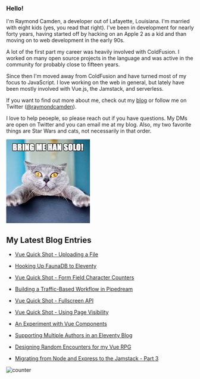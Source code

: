 ### Hello!

I'm Raymond Camden, a developer out of Lafayette, Louisiana. I'm married with eight kids (yes, you read that right). I've been in development for nearly forty years, having started off by hacking on an Apple 2 as a kid and than moving on to web development in the early 90s.

A lot of the first part my career was heavily involved with ColdFusion. I worked on many open source projects in the language and was active in the community for probably close to fifteen years. 

Since then I'm moved away from ColdFusion and have turned most of my focus to JavaScript. I love working on the web in general, but lately have been mostly involved with Vue.js, the Jamstack, and serverless. 

If you want to find out more about me, check out my [blog](https://www.raymondcamden.com) or follow me on Twitter ([@raymondcamden](https://twitter.com/raymondcamden)). 

I love to help peoeple, so please reach out if you have questions. My DMs are open on Twitter and you can email me at my blog. Also, my two favorite things are Star Wars and cats, not necessarily in that order.

![Star Wars cat](https://raw.githubusercontent.com/cfjedimaster/cfjedimaster/master/cat.jpg)

<!-- RSS -->
## My Latest Blog Entries

* [Vue Quick Shot - Uploading a File](https://www.raymondcamden.com/2020/09/20/vue-quick-shot-uploading-a-file)

* [Hooking Up FaunaDB to Eleventy](https://www.raymondcamden.com/2020/09/15/hooking-up-faunadb-to-eleventy)

* [Vue Quick Shot - Form Field Character Counters](https://www.raymondcamden.com/2020/09/14/vue-quick-shot-form-field-character-counters)

* [Building a Traffic-Based Workflow in Pipedream](https://www.raymondcamden.com/2020/09/06/building-a-traffic-based-workflow-in-pipedream)

* [Vue Quick Shot - Fullscreen API](https://www.raymondcamden.com/2020/09/04/vue-quick-shot-fullscreen-api)

* [Vue Quick Shot - Using Page Visibility](https://www.raymondcamden.com/2020/09/03/vue-quick-shot-using-page-visibility)

* [An Experiment with Vue Components](https://www.raymondcamden.com/2020/08/28/an-experiment-with-vue-components)

* [Supporting Multiple Authors in an Eleventy Blog](https://www.raymondcamden.com/2020/08/24/supporting-multiple-authors-in-an-eleventy-blog)

* [Designing Random Encounters for my Vue RPG](https://www.raymondcamden.com/2020/08/19/designing-random-encounters-for-my-vue-rpg)

* [Migrating from Node and Express to the Jamstack - Part 3](https://www.raymondcamden.com/2020/08/16/migrating-from-node-and-express-to-the-jamstack-part-3)

<!-- ENDRSS -->

![counter](https://enzy20r2pibx5pb.m.pipedream.net)
